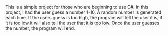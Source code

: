This is a simple project for those who are beginning to use C#. In this project, I had the user guess a number 1-10. A random number is generated each time. If the users guess is too high, the program will tell the user it is, if it is too low it will also tell the user that it is too low. Once the user guesses the number, the program will end. 
